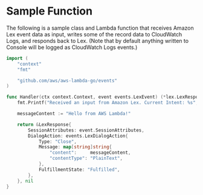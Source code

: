 
# Sample Function

The following is a sample class and Lambda function that receives Amazon Lex event data as input, writes some of the record data to CloudWatch Logs, and responds back to Lex. (Note that by default anything written to Console will be logged as CloudWatch Logs events.)

```go
import (
	"context"
	"fmt"

	"github.com/aws/aws-lambda-go/events"
)

func Handler(ctx context.Context, event events.LexEvent) (*lex.LexResponse, error) {
	fmt.Printf("Received an input from Amazon Lex. Current Intent: %s", event.CurrentIntent.Name)

	messageContent := "Hello from AWS Lambda!"

	return &LexResponse{
		SessionAttributes: event.SessionAttributes,
		DialogAction: events.LexDialogAction{
			Type: "Close",
			Message: map[string]string{
				"content":     messageContent,
				"contentType": "PlainText",
			},
			FulfillmentState: "Fulfilled",
		},
	}, nil
}
```
